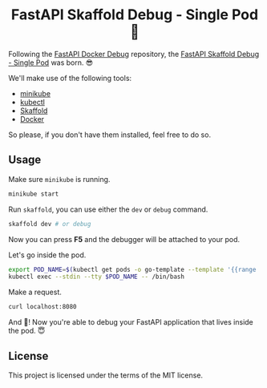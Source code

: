 <h1 align="center">
    <strong>FastAPI Skaffold Debug - Single Pod 🐳</strong>
</h1>

Following the [FastAPI Docker Debug](https://github.com/Kludex/fastapi-docker-debug) repository, the [FastAPI Skaffold Debug - Single Pod](https://github.com/Kludex/fastapi-docker-debug) was born. 😎

We'll make use of the following tools:

* [minikube](https://minikube.sigs.k8s.io/docs/start/)
* [kubectl](https://kubernetes.io/docs/tasks/tools/install-kubectl/)
* [Skaffold](https://skaffold.dev/docs/install/)
* [Docker](https://docs.docker.com/get-docker/)

So please, if you don't have them installed, feel free to do so.

## Usage

Make sure `minikube` is running.

``` bash
minikube start
```

Run `skaffold`, you can use either the `dev` or `debug` command.

``` bash
skaffold dev # or debug
```

Now you can press **F5** and the debugger will be attached to your pod.

Let's go inside the pod.

```bash
export POD_NAME=$(kubectl get pods -o go-template --template '{{range .items}}{{.metadata.name}}{{"\n"}}{{end}}')
kubectl exec --stdin --tty $POD_NAME -- /bin/bash
```

Make a request.
```bash
curl localhost:8080
```

And 🎉! Now you're able to debug your FastAPI application that lives inside the pod. 😇

## License

This project is licensed under the terms of the MIT license.
